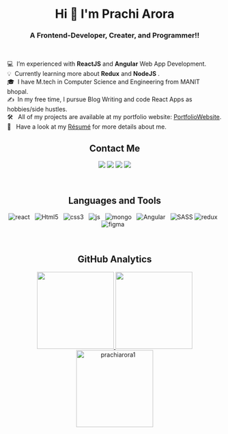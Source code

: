 ### <h1 align="center">Hi 👋  I'm **Prachi Arora** </h1>

### <h3 align="center">A Frontend-Developer, Creater, and Programmer!!</h3><br>

💻 &nbsp;I’m experienced with **ReactJS** and **Angular** Web App Development.\
💡 &nbsp;Currently learning more about **Redux** and **NodeJS** .\
🎓 &nbsp;I have M.tech in Computer Science and Engineering from MANIT bhopal.\
✍️ &nbsp;In my free time, I pursue Blog Writing and code React Apps as hobbies/side hustles.\
🛠 &nbsp; All of my projects are available at my portfolio website: [PortfolioWebsite](https://prachiarora1.github.io/portfolio/).\
📄 &nbsp; Have a look at my [Résumé](https://prachiarora1.github.io/portfolio/ResumeP.pdf) for more details about me.
<br>

### <h2 align="center">Contact Me</h2>
<p align="center">   
  <a href="mailto:prachiarora0111@gmail.com" target="_blank"><img src="https://img.shields.io/badge/-Gmail-F5F5F5?style=for-the-badge&logo=gmail&logoColor=DB4437"></a>
    <a href="https://www.linkedin.com/in/prachi-arora-09/" target="_blank"><img src="https://img.shields.io/badge/-LinkedIn-F5F5F5?style=for-the-badge&logo=linkedin&logoColor=0077b5"></a> 
  <a href="https://www.instagram.com/prachiar0ra/" target="_blank"><img src="https://img.shields.io/badge/-Instagram-F5F5F5?style=for-the-badge&logo=instagram&logoColor=C13584"></a>
  <a href="https://www.youtube.com/@FromMyLens111" target="_blank"><img src="https://img.shields.io/badge/YouTube-F5F5F5?style=for-the-badge&logo=youtube&logoColor=FF0000"></a>
</p>
<br>

### <h2 align="center">Languages and Tools </h2>
<p align="center">
  	<img src="https://img.shields.io/badge/React-20232A?style=for-the-badge&logo=react&logoColor=61DAFB" alt="react" />&nbsp;&nbsp;
    <img src="https://img.shields.io/badge/HTML5-E34F26?style=for-the-badge&logo=html5&logoColor=white" alt="Html5" />&nbsp;&nbsp;
  	<img src="https://img.shields.io/badge/CSS3-1572B6?style=for-the-badge&logo=css3&logoColor=white" alt="css3" />&nbsp;&nbsp;
	  <img src="https://img.shields.io/badge/JavaScript-F7DF1E?style=for-the-badge&logo=javascript&logoColor=black" alt="js" />&nbsp;&nbsp;
	  <img src="https://img.shields.io/badge/MongoDB-%234ea94b.svg?&style=for-the-badge&logo=mongodb&logoColor=white" alt="mongo" />&nbsp;&nbsp;
    <img src="https://img.shields.io/badge/Angular-DD0031?style=for-the-badge&logo=angular&logoColor=white" alt="Angular">&nbsp;&nbsp;
    <img src="https://img.shields.io/badge/Sass-CC6699?style=for-the-badge&logo=sass&logoColor=white" alt="SASS">
	  <img src="https://img.shields.io/badge/-Redux-61DAFB?style=for-the-badge&logo=redux&logoColor=white" alt="redux" />&nbsp;&nbsp;
	  <img src="https://img.shields.io/badge/-Figma-D3D3D3?style=for-the-badge&logo=figma&logoColor=colorful" alt="figma" />&nbsp;&nbsp;
</p>
<br>
  

### <h2 align="center">GitHub Analytics </h2>


<p align="center">
<a href="https://github.com/prachiarora1">
  <img height="180em" src="https://github-readme-stats.vercel.app/api?username=prachiarora1&show_icons=true&locale=en&theme=algolia"/>
  <img height="180em" src="https://github-readme-stats.vercel.app/api/top-langs?username=prachiarora1&show_icons=true&locale=en&layout=compact&theme=algolia"/>
  <img height="180em" src="https://github-readme-streak-stats.herokuapp.com/?user=prachiarora1&theme=algolia" alt="prachiarora1" />
</a>
</p>


[website]: https://github.com/prachiarora1/
